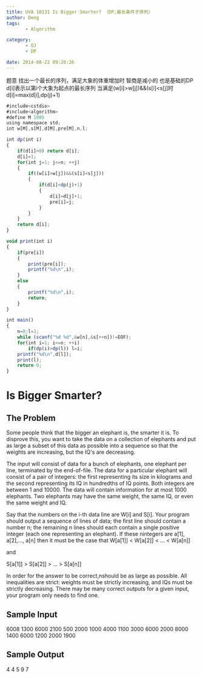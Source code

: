 ```yaml
---
title: UVA 10131 Is Bigger Smarter? （DP,最长条件子序列）
author: Deng
tags: 
       - Algorithm

category: 
       - OJ
       - DP

date: 2014-08-22 09:28:26
---
```

题意 找出一个最长的序列，满足大象的体重增加时 智商是减小的
也是基础的DP d[i]表示以第i个大象为起点的最长序列 当满足(w[i]>w[j])&&(s[i]<s[j]时 d[i]=max(d[i],dp(j)+1)

```js 
#include<cstdio>
#include<algorithm>
#define M 1005
using namespace std;
int w[M],s[M],d[M],pre[M],n,l;

int dp(int i)
{
    if(d[i]>0) return d[i];
    d[i]=1;
    for(int j=1; j<=n; ++j)
    {
        if((w[i]>w[j])&&(s[i]<s[j]))
        {
            if(d[i]<dp(j)+1)
            {
                d[i]=d[j]+1;
                pre[i]=j;
            }
        }
    }
    return d[i];
}

void print(int i)
{
    if(pre[i])
    {
        print(pre[i]);
        printf("%d\n",i);
    }
    else
    {
        printf("%d\n",i);
        return;
    }
}

int main()
{
    n=0;l=1;
    while (scanf("%d %d",&w[n],&s[++n])!=EOF);
    for(int i=1; i<=n; ++i)
        if(dp(i)>dp(l)) l=i;
    printf("%d\n",d[l]);
    print(l);
    return 0;
}
```

# Is Bigger Smarter?

## The Problem

Some people think that the bigger an elephant is, the smarter it is. To disprove this, you want to take the data on a collection of elephants and put as large a subset of this data as possible into a sequence so that the weights are increasing, but the IQ's are decreasing.

The input will consist of data for a bunch of elephants, one elephant per line, terminated by the end-of-file. The data for a particular elephant will consist of a pair of integers: the first representing its size in kilograms and the second representing its IQ in hundredths of IQ points. Both integers are between 1 and 10000. The data will contain information for at most 1000 elephants. Two elephants may have the same weight, the same IQ, or even the same weight and IQ.

Say that the numbers on the i-th data line are W[i] and S[i]. Your program should output a sequence of lines of data; the first line should contain a number n; the remaining n lines should each contain a single positive integer (each one representing an elephant). If these nintegers are a[1], a[2],..., a[n] then it must be the case that
W[a[1]] < W[a[2]] < ... < W[a[n]]

and

S[a[1]] > S[a[2]] > ... > S[a[n]]

In order for the answer to be correct,nshould be as large as possible. All inequalities are strict: weights must be strictly increasing, and IQs must be strictly decreasing. There may be many correct outputs for a given input, your program only needs to find one.

## Sample Input

6008 1300 6000 2100 500 2000 1000 4000 1100 3000 6000 2000 8000 1400 6000 1200 2000 1900

## Sample Output

4 4 5 9 7